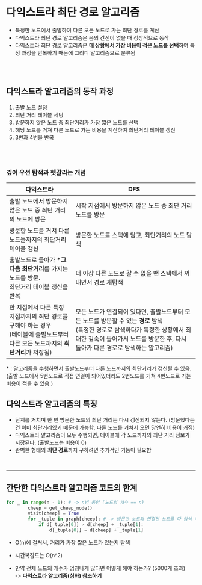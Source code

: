# 다익스트라 최단 경로 알고리즘
- 특정한 노드에서 출발하여 다른 모든 노드로 가는 최단 경로를 계산
- 다익스트라 최단 경로 알고리즘은 음의 간선이 없을 때 정상적으로 동작
- 다익스트라 최단 경로 알고리즘은 **매 상황에서 가장 비용이 적은 노드를 선택**하여 특정 과정을 반복하기 때문에 그리디 알고리즘으로 분류됨

</br>
</br>


## 다익스트라 알고리즘의 동작 과정
1. 출발 노드 설정
2. 최단 거리 테이블 세팅
3. 방문하지 않은 노드 중 최단거리가 가장 짧은 노드를 선택
4. 해당 노드를 거쳐 다른 노드로 가는 비용을 계산하여 최단거리 테이블 갱신
5. 3번과 4번을 반복  

</br>
</br>

### 깊이 우선 탐색과 헷갈리는 개념
|다익스트라|DFS|
|-|-|
|출발 노드에서 방문하지 않은 노드 중 최단 거리의 노드에 방문|시작 지점에서 방문하지 않은 노드 중 최단 거리 노드를 방문|  
|방문한 노드를 거쳐 다른 노드들까지의 최단거리 테이블 갱신 |방문한 노드를 스택에 담고, 최단거리의 노드 탐색|  
|출발노드로 돌아가 ***그 다음 최단거리**를 가지는 노드를 방문.<br/> 최단거리 테이블 갱신을 반복| 더 이상 다른 노드로 갈 수 없을 땐 스택에서 꺼내면서 경로 재탐색|
|한 지점에서 다른 특정 지점까지의 최단 경로를 구해야 하는 경우</br>(테이블에 출발노드부터 다른 모든 노드까지의 **최단거리**가 저장됨)|모든 노드가 연결되어 있다면, 출발노드부터 모든 노드를 방문할 수 있는 **경로** 탐색</br>(특정한 경로로 탐색하다가 특정한 상황에서 최대한 깊숙이 들어가서 노드를 방문한 후, 다시 돌아가 다른 경로로 탐색하는 알고리즘)|

\* : 알고리즘을 수행하면서 출발노드부터 다른 노드까지의 최단거리가 갱신될 수 있음.  
(출발 노드에서 5번노드로 직접 연결이 되어있더라도 2번노드를 거쳐 4번노드로 가는 비용이 적을 수 있음.)

## 다익스트라 알고리즘의 특징
- 단계를 거치며 한 번 방문한 노드의 최단 거리는 다시 갱신되지 않는다. (방문했다는 건 이미 최단거리였기 때문에 가능함. 다른 노드를 거쳐서 오면 당연히 비용이 커짐)
- 다익스트라 알고리즘이 모두 수행되면, 테이블에 각 노드까지의 최단 거리 정보가 저장된다. (출발노드는 비용이 0)
- 완벽한 형태의 **최단 경로**까지 구하려면 추가적인 기능이 필요함

<br/>  

---
## 간단한 다익스트라 알고리즘 코드의 한계
```python
for _ in range(n - 1): # -> n번 동안 (노드의 개수 == n)
        cheep = get_cheep_node()
        visit[cheep] = True
        for _tuple in graph[cheep]: # -> 방문한 노드와 연결된 노드를 다 탐색 해야함 (cheep 노드가 다른 모든 노드와 연결되어있다면 최대 n번 탐색)
            if d[_tuple[0]] > d[cheep] + _tuple[1]:
                d[_tuple[0]] = d[cheep] + _tuple[1]
```
- O(n)에 걸쳐서, 거리가 가장 짧은 노드가 있는지 탐색
- 시간복잡도는 O(n^2)


- 만약 전체 노드의 개수가 엄청나게 많다면 어떻게 해야 하는가? (5000개 초과)  
    -> **다익스트라 알고리즘(심화) 참조하기**